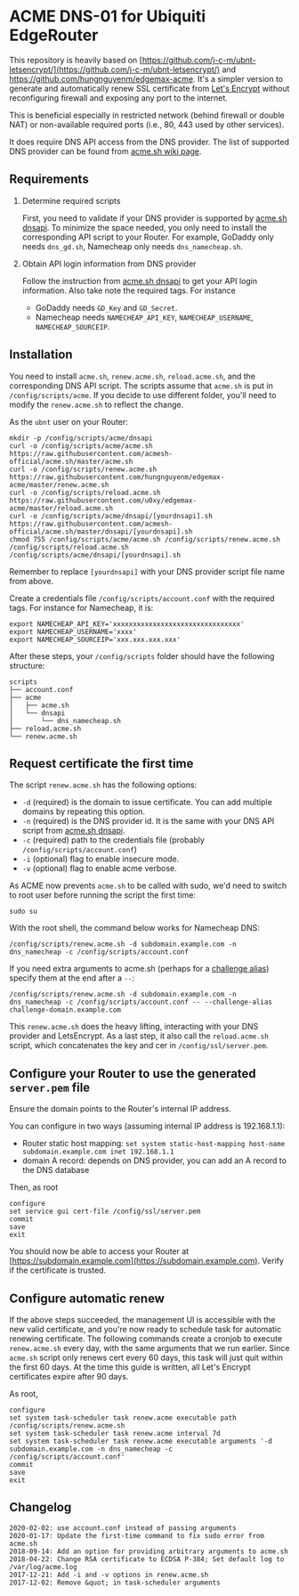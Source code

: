 # ACME DNS-01 for Ubiquiti EdgeRouter

This repository is heavily based on
[https://github.com/j-c-m/ubnt-letsencrypt/](https://github.com/j-c-m/ubnt-letsencrypt/)
and https://github.com/hungnguyenm/edgemax-acme. It's a simpler version to
generate and automatically renew SSL certificate from [Let's
Encrypt](https://letsencrypt.org/) without reconfiguring firewall and exposing
any port to the internet.

This is beneficial especially in restricted network (behind firewall or double
NAT) or non-available required ports (i.e., 80, 443 used by other services).

It does require DNS API access from the DNS provider. The list of supported DNS
provider can be found from [acme.sh wiki
page](https://github.com/acmesh-official/acme.sh#8-automatic-dns-api-integration).


## Requirements

1. Determine required scripts

    First, you need to validate if your DNS provider is supported by [acme.sh
    dnsapi](https://github.com/acmesh-official/acme.sh/tree/master/dnsapi). To
    minimize the space needed, you only need to install the corresponding API
    script to your Router. For example, GoDaddy only needs `dns_gd.sh`,
    Namecheap only needs `dns_namecheap.sh`.

2. Obtain API login information from DNS provider

    Follow the instruction from [acme.sh
    dnsapi](https://github.com/acmesh-official/acme.sh/tree/master/dnsapi) to
    get your API login information. Also take note the required tags. For instance

    - GoDaddy needs `GD_Key` and `GD_Secret`.
    - Namecheap needs `NAMECHEAP_API_KEY`, `NAMECHEAP_USERNAME`,
      `NAMECHEAP_SOURCEIP`.


## Installation

You need to install `acme.sh`, `renew.acme.sh`, `reload.acme.sh`, and the
corresponding DNS API script. The scripts assume that `acme.sh` is put in
`/config/scripts/acme`. If you decide to use different folder, you'll need to
modify the `renew.acme.sh` to reflect the change.

As the `ubnt` user on your Router:

    mkdir -p /config/scripts/acme/dnsapi
    curl -o /config/scripts/acme/acme.sh https://raw.githubusercontent.com/acmesh-official/acme.sh/master/acme.sh
    curl -o /config/scripts/renew.acme.sh https://raw.githubusercontent.com/hungnguyenm/edgemax-acme/master/renew.acme.sh
    curl -o /config/scripts/reload.acme.sh https://raw.githubusercontent.com/u0xy/edgemax-acme/master/reload.acme.sh
    curl -o /config/scripts/acme/dnsapi/[yourdnsapi].sh https://raw.githubusercontent.com/acmesh-official/acme.sh/master/dnsapi/[yourdnsapi].sh
    chmod 755 /config/scripts/acme/acme.sh /config/scripts/renew.acme.sh /config/scripts/reload.acme.sh /config/scripts/acme/dnsapi/[yourdnsapi].sh

Remember to replace `[yourdnsapi]` with your DNS provider script file name from above.

Create a credentials file `/config/scripts/account.conf` with the required tags. For instance for Namecheap, it is:

    export NAMECHEAP_API_KEY='xxxxxxxxxxxxxxxxxxxxxxxxxxxxxxxx'
    export NAMECHEAP_USERNAME='xxxx'
    export NAMECHEAP_SOURCEIP='xxx.xxx.xxx.xxx'

After these steps, your `/config/scripts` folder should have the following structure:

    scripts
    ├── account.conf
    ├── acme
    │   ├── acme.sh
    │   └── dnsapi
    │       └── dns_namecheap.sh
    ├── reload.acme.sh
    └── renew.acme.sh


## Request certificate the first time

The script `renew.acme.sh` has the following options:

- `-d` (required) is the domain to issue certificate. You can add multiple domains by repeating this option.
- `-n` (required) is the DNS provider id. It is the same with your DNS API script from [acme.sh dnsapi](https://github.com/acmesh-official/acme.sh/tree/master/dnsapi).
- `-c` (required) path to the credentials file (probably `/config/scripts/account.conf`)
- `-i` (optional) flag to enable insecure mode.
- `-v` (optional) flag to enable acme verbose.

As ACME now prevents `acme.sh` to be called with sudo, we'd need to switch to root user before running the script the first time:

    sudo su

With the root shell, the command below works for Namecheap DNS:

    /config/scripts/renew.acme.sh -d subdomain.example.com -n dns_namecheap -c /config/scripts/account.conf

If you need extra arguments to acme.sh (perhaps for a [challenge
alias](https://github.com/acmesh-official/acme.sh/wiki/DNS-alias-mode)) specify
them at the end after a ```--```:

    /config/scripts/renew.acme.sh -d subdomain.example.com -n dns_namecheap -c /config/scripts/account.conf -- --challenge-alias challenge-domain.example.com

This `renew.acme.sh` does the heavy lifting, interacting with your DNS provider
and LetsEncrypt. As a last step, it also call the `reload.acme.sh` script,
which concatenates the key and cer in `/config/ssl/server.pem`.


## Configure your Router to use the generated `server.pem` file

Ensure the domain points to the Router's internal IP address.

You can configure in two ways (assuming internal IP address is 192.168.1.1):

- Router static host mapping: `set system static-host-mapping host-name subdomain.example.com inet 192.168.1.1`
- domain A record: depends on DNS provider, you can add an A record to the DNS database

Then, as root

	configure
	set service gui cert-file /config/ssl/server.pem
	commit
	save
	exit

You should now be able to access your Router at
[https://subdomain.example.com](https://subdomain.example.com). Verify if the
certificate is trusted.


## Configure automatic renew

If the above steps succeeded, the management UI is accessible with the new
valid certificate, and you're now ready to schedule task for automatic renewing
certificate. The following commands create a cronjob to execute `renew.acme.sh`
every day, with the same arguments that we run earlier. Since `acme.sh` script
only renews cert every 60 days, this task will just quit within the first 60
days. At the time this guide is written, all Let's Encrypt certificates expire
after 90 days.

As root,

    configure
    set system task-scheduler task renew.acme executable path /config/scripts/renew.acme.sh
    set system task-scheduler task renew.acme interval 7d
    set system task-scheduler task renew.acme executable arguments '-d subdomain.example.com -n dns_namecheap -c /config/scripts/account.conf'
    commit
    save
    exit

## Changelog

    2020-02-02: use account.conf instead of passing arguments
    2020-01-17: Update the first-time command to fix sudo error from acme.sh
    2018-09-14: Add an option for providing arbitrary arguments to acme.sh
    2018-04-22: Change RSA certificate to ECDSA P-384; Set default log to /var/log/acme.log
    2017-12-21: Add -i and -v options in renew.acme.sh
    2017-12-02: Remove &quot; in task-scheduler arguments
